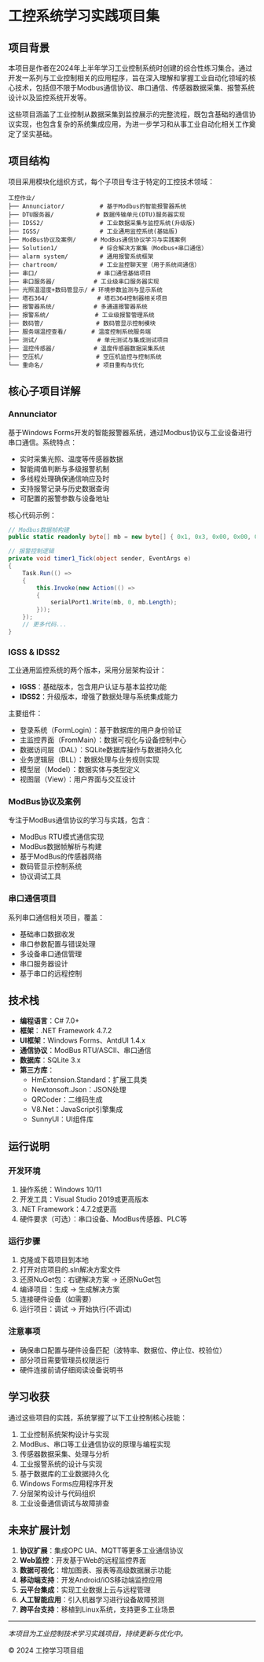 # 工控系统学习实践项目集

## 项目背景
本项目是作者在2024年上半年学习工业控制系统时创建的综合性练习集合。通过开发一系列与工业控制相关的应用程序，旨在深入理解和掌握工业自动化领域的核心技术，包括但不限于Modbus通信协议、串口通信、传感器数据采集、报警系统设计以及监控系统开发等。

这些项目涵盖了工业控制从数据采集到监控展示的完整流程，既包含基础的通信协议实现，也包含复杂的系统集成应用，为进一步学习和从事工业自动化相关工作奠定了坚实基础。

## 项目结构
项目采用模块化组织方式，每个子项目专注于特定的工控技术领域：

```
工控作业/
├── Annunciator/          # 基于Modbus的智能报警器系统
├── DTU服务器/            # 数据传输单元(DTU)服务器实现
├── IDSS2/                # 工业数据采集与监控系统(升级版)
├── IGSS/                 # 工业通用监控系统(基础版)
├── ModBus协议及案例/     # ModBus通信协议学习与实践案例
├── Solution1/            # 综合解决方案集（Modbus+串口通信）
├── alarm system/         # 通用报警系统框架
├── chartroom/            # 工业监控聊天室（用于系统间通信）
├── 串口/                 # 串口通信基础项目
├── 串口服务器/           # 工业级串口服务器实现
├── 光照温湿度+数码管显示/ # 环境参数监测与显示系统
├── 塔石364/              # 塔石364控制器相关项目
├── 报警器系统/           # 多通道报警器系统
├── 报警系统/             # 工业级报警管理系统
├── 数码管/               # 数码管显示控制模块
├── 服务端温控查看/       # 温度控制系统服务端
├── 测试/                 # 单元测试与集成测试项目
├── 温控传感器/           # 温度传感器数据采集系统
├── 空压机/               # 空压机监控与控制系统
└── 重命名/               # 项目重构与优化
```

## 核心子项目详解

### Annunciator
基于Windows Forms开发的智能报警器系统，通过Modbus协议与工业设备进行串口通信。系统特点：
- 实时采集光照、温度等传感器数据
- 智能阈值判断与多级报警机制
- 多线程处理确保通信响应及时
- 支持报警记录与历史数据查询
- 可配置的报警参数与设备地址

核心代码示例：
```csharp
// Modbus数据帧构建
public static readonly byte[] mb = new byte[] { 0x1, 0x3, 0x00, 0x00, 0x00, 0x03 }.AppendModbusCrc();

// 报警控制逻辑
private void timer1_Tick(object sender, EventArgs e)
{
    Task.Run(() =>
    {
        this.Invoke(new Action(() =>
        {
            serialPort1.Write(mb, 0, mb.Length);
        }));
    });
    // 更多代码...
}
```

### IGSS & IDSS2
工业通用监控系统的两个版本，采用分层架构设计：
- **IGSS**：基础版本，包含用户认证与基本监控功能
- **IDSS2**：升级版本，增强了数据处理与系统集成能力

主要组件：
- 登录系统（FormLogin）：基于数据库的用户身份验证
- 主监控界面（FromMain）：数据可视化与设备控制中心
- 数据访问层（DAL）：SQLite数据库操作与数据持久化
- 业务逻辑层（BLL）：数据处理与业务规则实现
- 模型层（Model）：数据实体与类型定义
- 视图层（View）：用户界面与交互设计

### ModBus协议及案例
专注于ModBus通信协议的学习与实践，包含：
- ModBus RTU模式通信实现
- ModBus数据帧解析与构建
- 基于ModBus的传感器网络
- 数码管显示控制系统
- 协议调试工具

### 串口通信项目
系列串口通信相关项目，覆盖：
- 基础串口数据收发
- 串口参数配置与错误处理
- 多设备串口通信管理
- 串口服务器设计
- 基于串口的远程控制

## 技术栈
- **编程语言**：C# 7.0+
- **框架**：.NET Framework 4.7.2
- **UI框架**：Windows Forms、AntdUI 1.4.x
- **通信协议**：ModBus RTU/ASCII、串口通信
- **数据库**：SQLite 3.x
- **第三方库**：
  - HmExtension.Standard：扩展工具类
  - Newtonsoft.Json：JSON处理
  - QRCoder：二维码生成
  - V8.Net：JavaScript引擎集成
  - SunnyUI：UI组件库

## 运行说明
### 开发环境
1. 操作系统：Windows 10/11
2. 开发工具：Visual Studio 2019或更高版本
3. .NET Framework：4.7.2或更高
4. 硬件要求（可选）：串口设备、ModBus传感器、PLC等

### 运行步骤
1. 克隆或下载项目到本地
2. 打开对应项目的.sln解决方案文件
3. 还原NuGet包：右键解决方案 -> 还原NuGet包
4. 编译项目：生成 -> 生成解决方案
5. 连接硬件设备（如需要）
6. 运行项目：调试 -> 开始执行(不调试)

### 注意事项
- 确保串口配置与硬件设备匹配（波特率、数据位、停止位、校验位）
- 部分项目需要管理员权限运行
- 硬件连接前请仔细阅读设备说明书

## 学习收获
通过这些项目的实践，系统掌握了以下工业控制核心技能：
1. 工业控制系统架构设计与实现
2. ModBus、串口等工业通信协议的原理与编程实现
3. 传感器数据采集、处理与分析
4. 工业报警系统的设计与实现
5. 基于数据库的工业数据持久化
6. Windows Forms应用程序开发
7. 分层架构设计与代码组织
8. 工业设备通信调试与故障排查

## 未来扩展计划
1. **协议扩展**：集成OPC UA、MQTT等更多工业通信协议
2. **Web监控**：开发基于Web的远程监控界面
3. **数据可视化**：增加图表、报表等高级数据展示功能
4. **移动端支持**：开发Android/iOS移动端监控应用
5. **云平台集成**：实现工业数据上云与远程管理
6. **人工智能应用**：引入机器学习进行设备故障预测
7. **跨平台支持**：移植到Linux系统，支持更多工业场景

---
*本项目为工业控制技术学习实践项目，持续更新与优化中。*

© 2024 工控学习项目组
